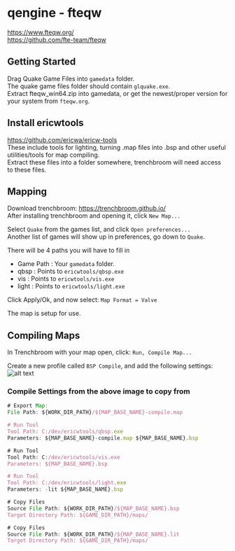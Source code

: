 # qengine - fteqw
https://www.fteqw.org/ <br>
https://github.com/fte-team/fteqw

## Getting Started
Drag Quake Game Files into `gamedata` folder. <br>
The quake game files folder should contain `glquake.exe`. <br>
Extract fteqw_win64.zip into gamedata, or get the newest/proper version for your system from `fteqw.org`.

## Install ericwtools
https://github.com/ericwa/ericw-tools<br>
These include tools for lighting, turning .map files into .bsp and other useful utilities/tools for map compiling. <br>
Extract these files into a folder somewhere, trenchbroom will need access to these files. <br>


## Mapping
Download trenchbroom:
https://trenchbroom.github.io/ <br>
After installing trenchbroom and opening it, click `New Map...`

Select `Quake` from the games list, and click `Open preferences...` <br>
Another list of games will show up in preferences, go down to `Quake`.

There will be 4 paths you will have to fill in

- Game Path : Your `gamedata` folder.
- qbsp : Points to `ericwtools/qbsp.exe`
- vis : Points to `ericwtools/vis.exe`
- light : Points to `ericwtools/light.exe`

Click Apply/Ok, and now select:
`Map Format = Valve`

The map is setup for use.

## Compiling Maps
In Trenchbroom with your map open, click:
`Run, Compile Map...`

Create a new profile called `BSP Compile`, and add the following settings:
![alt text](repo_assets/image.png)

### Compile Settings from the above image to copy from
```js
# Export Map:
File Path: ${WORK_DIR_PATH}/${MAP_BASE_NAME}-compile.map

# Run Tool
Tool Path: C:/dev/ericwtools/qbsp.exe
Parameters: ${MAP_BASE_NAME}-compile.map ${MAP_BASE_NAME}.bsp

# Run Tool
Tool Path: C:/dev/ericwtools/vis.exe
Parameters: ${MAP_BASE_NAME}.bsp

# Run Tool
Tool Path: C:/dev/ericwtools/light.exe
Parameters: -lit ${MAP_BASE_NAME}.bsp

# Copy Files
Source File Path: ${WORK_DIR_PATH}/${MAP_BASE_NAME}.bsp
Target Directory Path: ${GAME_DIR_PATH}/maps/

# Copy Files
Source File Path: ${WORK_DIR_PATH}/${MAP_BASE_NAME}.lit
Target Directory Path: ${GAME_DIR_PATH}/maps/
```